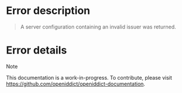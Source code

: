 # Error description

> A server configuration containing an invalid issuer was returned.

# Error details

> [!NOTE]
> This documentation is a work-in-progress. To contribute, please visit https://github.com/openiddict/openiddict-documentation.
